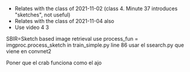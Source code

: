 * Relates with the class of 2021-11-02 (class 4. Minute 37 introduces "sketches", not useful)
* Relates with the class of 2021-11-04 also
* Use video 4 3

SBIR=Sketch based image retrieval
use process_fun = imgproc.process_sketch in train_simple.py line 86
usar el ssearch.py que viene en convnet2

Poner que el crab funciona como el ajo

